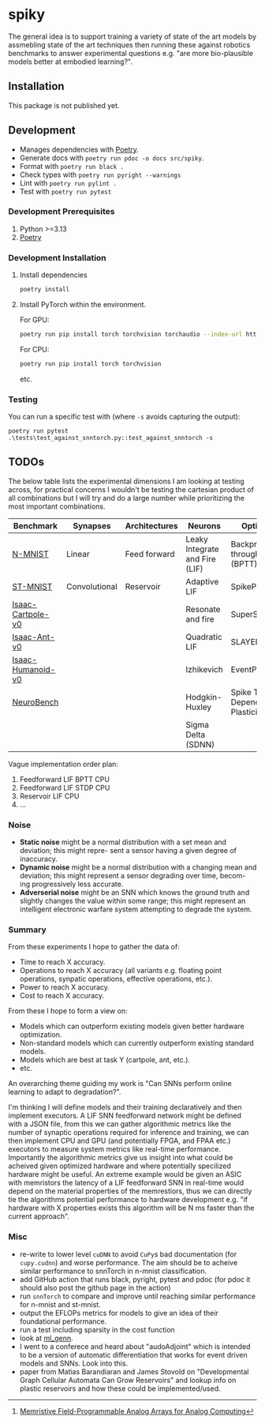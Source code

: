 # spiky

The general idea is to support training a variety of state of the art models by assmebling state of the art techniques then running these against robotics benchmarks to answer experimental questions e.g. "are more bio-plausible models better at embodied learning?".

## Installation

This package is not published yet.

## Development

- Manages dependencies with [Poetry](https://python-poetry.org/).
- Generate docs with `poetry run pdoc -o docs src/spiky`.
- Format with `poetry run black .`
- Check types with `poetry run pyright --warnings`
- Lint with `poetry run pylint .`
- Test with `poetry run pytest`

### Development Prerequisites

1. Python >=3.13
1. [Poetry](https://python-poetry.org/)

### Development Installation

1. Install dependencies

   ```bash
   poetry install
   ```

1. Install PyTorch within the environment.

   For GPU:

   ```bash
   poetry run pip install torch torchvision torchaudio --index-url https://download.pytorch.org/whl/cu118
   ```

   For CPU:

   ```bash
   poetry run pip install torch torchvision
   ```

   etc.

### Testing

You can run a specific test with (where `-s` avoids capturing the output):

```
poetry run pytest .\tests\test_against_snntorch.py::test_against_snntorch -s
```

## TODOs

The below table lists the experimental dimensions I am looking at testing across, for practical
concerns I wouldn't be testing the cartesian product of all combinations but I will try and do a
large number while prioritizing the most important combinations.

Benchmark|Synapses|Architectures|Neurons|Optimizers|Hardware|Noise
---|---|---|---|---|---|---
[N-MNIST](https://www.garrickorchard.com/datasets/n-mnist)|Linear|Feed forward|Leaky Integrate and Fire (LIF)|Backpropagation through time (BPTT)|CPU|None
[ST-MNIST](https://hh-see.com/projects/2_project/)|Convolutional|Reservoir|Adaptive LIF|SpikeProp|GPU|Static
[Isaac-Cartpole-v0](https://isaac-sim.github.io/IsaacLab/main/source/overview/environments.html)| | |Resonate and fire|SuperSpike|TPU|Dynamic
[Isaac-Ant-v0](https://isaac-sim.github.io/IsaacLab/main/source/overview/environments.html)| | |Quadratic LIF|SLAYER|FPGA|Adverserial
[Isaac-Humanoid-v0](https://isaac-sim.github.io/IsaacLab/main/source/overview/environments.html)| | |Izhikevich|EventProp|FPAA|
[NeuroBench](https://github.com/NeuroBench/neurobench)| | |Hodgkin-Huxley|Spike Timing Dependant Plasticity (STDP)|memFPAA[^1]|
| | | |Sigma Delta (SDNN)| | |

Vague implementation order plan:
1. Feedforward LIF BPTT CPU
2. Feedforward LIF STDP CPU
3. Reservoir LIF CPU
4. ...

### Noise

- **Static noise** might be a normal distribution
with a set mean and deviation; this might repre-
sent a sensor having a given degree of inaccuracy.
- **Dynamic noise** might be a normal distribution
with a changing mean and deviation; this might
represent a sensor degrading over time, becom-
ing progressively less accurate.
- **Adverserial noise** might be an SNN which
knows the ground truth and slightly changes the
value within some range; this might represent an
intelligent electronic warfare system attempting
to degrade the system.

### Summary

[^1]: [Memristive Field-Programmable Analog Arrays for Analog Computing](https://advanced.onlinelibrary.wiley.com/doi/full/10.1002/adma.202206648)

From these experiments I hope to gather the data of:

- Time to reach X accuracy.
- Operations to reach X accuracy (all variants e.g. floating point operations, synpatic operations, effective operations, etc.).
- Power to reach X accuracy.
- Cost to reach X accuracy.

From these I hope to form a view on:

- Models which can outperform existing models given better hardware optimization.
- Non-standard models which can currently outperform existing standard models.
- Models which are best at task Y (cartpole, ant, etc.).
- etc.

An overarching theme guiding my work is "Can SNNs perform online learning to adapt to degradation?".

I'm thinking I will define models and their training declaratively and then implement executors. A LIF SNN feedforward network might be defined with a JSON file, from this we can gather algorithmic metrics like the number of synaptic operations required for inference and training, we can then implement CPU and GPU (and potentially FPGA, and FPAA etc.) executors to measure system metrics like real-time performance. Importantly the algorithmic metrics give us insight into what could be acheived given optimized hardware and where potentially specilized hardware might be useful. An extreme example would be given an ASIC with memristors the latency of a LIF feedforward SNN in real-time would depend on the material properties of the memrestiors, thus we can directly tie the algorithms potential performance to hardware development e.g. "if hardware with X properties exists this algorithm will be N ms faster than the current approach".

### Misc

- re-write to lower level `cuDNN` to avoid `CuPy`s bad documentation (for `cupy.cudnn`) and worse performance.
  The aim should be to acheive similar performance to snnTorch in n-mnist classification.
- add GitHub action that runs black, pyright, pytest and pdoc (for pdoc it should also post the github page in the action)
- run `snnTorch` to compare and improve until reaching similar performance for n-mnist and st-mnist.
- output the EFLOPs metrics for models to give an idea of their foundational performance.
- run a test including sparsity in the cost function
- look at [ml_genn](https://github.com/genn-team/ml_genn).
- I went to a conferece and heard about "audoAdjoint" which is intended to be a version of automatic differentiation that works for event driven models and SNNs. Look into this.
- paper from Matias Barandiaran and James Stovold on "Developmental Graph Cellular Automata Can Grow Reservoirs" and lookup info on plastic reservoirs and how these could be implemented/used.